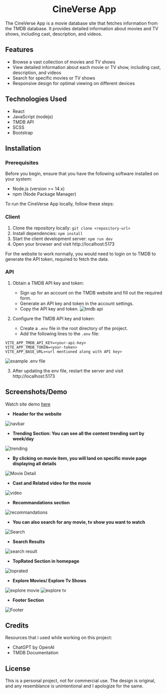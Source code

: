 <h1 align="center">CineVerse App</h1>

The CineVerse App is a movie database site that fetches information from the TMDB database. It provides detailed information about movies and TV shows, including cast, description, and videos.

## Features
- Browse a vast collection of movies and TV shows
- View detailed information about each movie or TV show, including cast, description, and videos
- Search for specific movies or TV shows
- Responsive design for optimal viewing on different devices
<!-- - Sort and filter movies or TV shows based on various criteria -->

## Technologies Used
   - React
   - JavaScript (nodejs)
   - TMDB API
   - SCSS
   - Bootstrap

## Installation
### Prerequisites

Before you begin, ensure that you have the following software installed on your system:

- Node.js (version >= 14.x)
- npm (Node Package Manager) 

To run the CineVerse App locally, follow these steps:

### Client

1. Clone the repository locally: `git clone <repository-url>`
2. Install dependencies: `npm install`
3. Start the client development server: `npm run dev`
4. Open your browser and visit http://localhost:5173

For the website to work normally, you would need to login on to TMDB to generate the API token, required to fetch the data.

### API
1. Obtain a TMDB API key and token:
    - Sign up for an account on the TMDB website and fill out the required form.
    - Generate an API key and token in the account settings.
    - Copy the API key and token.
![tmdb api](./SiteDemo/tmdb%20api.jpg)

2. Configure the TMDB API key and token:
   - Create a `.env` file in the root directory of the project.
   - Add the following lines to the `.env` file:

  ```
  VITE_APP_TMDB_API_KEY=<your-api-key>
  VITE_APP_TMDB_TOKEN=<your-token>
  VITE_APP_BASE_URL=<url mentioned along with API key>
  ```
![example .env file](./SiteDemo/env.png)

3. After updating the env file, restart the server and visit http://localhost:5173


## Screenshots/Demo
Watch site demo [here](https://clipchamp.com/watch/HQkgMLMnGOT)

- **Header for the website**

![navbar](./SiteDemo/Header.png)

- **Trending Section: You can see all the content trending sort by week/day**

![trending](./SiteDemo/Trending.png)

- **By clicking on movie item, you will land on specific movie page displaying all details**

![Movie Detail](./SiteDemo/detail.png)

- **Cast and Related video for the movie**
  
![video](./SiteDemo/video.png)

- **Recommandations section**
  
![recommandations](./SiteDemo/recommandations.png)

- **You can also search for any movie, tv show you want to watch**
  
![Search](./SiteDemo/Search.png)

- **Search Results**
  
![search result](./SiteDemo/Search%20Result.png)

- **TopRated Section in homepage**
  
![toprated](./SiteDemo/TopRated.png)

- **Explore Movies/ Explore Tv Shows**
  
![explore movie](./SiteDemo/exploremovie.png)
![explore tv](./SiteDemo/exploretv.png)

- **Footer Section**
  
![Footer](./SiteDemo/footer.png)


## Credits
Resources that i used while working on this project:
- ChatGPT by OpenAI
- TMDB Documentation


## License
This is a personal project, not for commercial use. The design is original, and any resemblance is unintentional and I apologize for the same.
